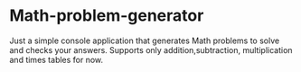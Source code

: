 # Math-problem-generator
Just a simple console application that generates Math problems to solve and checks your answers. Supports only addition,subtraction,
multiplication and times tables for now.
